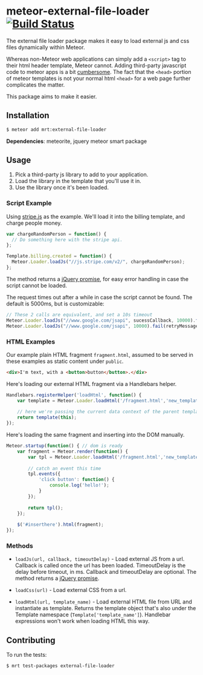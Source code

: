 # meteor-external-file-loader [![Build Status](https://travis-ci.org/davidd8/meteor-external-file-loader.png?branch=master)](https://travis-ci.org/davidd8/meteor-external-file-loader)

The external file loader package makes it easy to load external js and css files dynamically within Meteor.

Whereas non-Meteor web applications can simply add a `<script>` tag to their html header template, Meteor cannot. Adding third-party javascript code to meteor apps is a bit [cumbersome](http://stackoverflow.com/questions/14197398/how-to-include-javascript-from-a-cdn-in-meteor). The fact that the `<head>` portion of meteor templates is not your normal html `<head>` for a web page further complicates the matter. 

This package aims to make it easier.

## Installation

``` sh
$ meteor add mrt:external-file-loader
```
**Dependencies**: meteorite, jquery meteor smart package

## Usage

1. Pick a third-party js library to add to your application.
2. Load the library in the template that you'll use it in.
3. Use the library once it's been loaded.

### Script Example

Using [stripe.js](https://js.stripe.com/v2/) as the example. We'll load it into the billing template, and charge people money.

``` javascript
var chargeRandomPerson = function() {
  // Do something here with the stripe api.
};

Template.billing.created = function() {
  Meteor.Loader.loadJs("//js.stripe.com/v2/", chargeRandomPerson);
};
```

The method returns a [jQuery promise](http://api.jquery.com/deferred.promise/), for easy error handling in case the script cannot be loaded.

The request times out after a while in case the script cannot be found. The default is 5000ms, but is customizable:

``` javascript
// These 2 calls are equivalent, and set a 10s timeout
Meteor.Loader.loadJs("//www.google.com/jsapi", sucessCallback, 10000).fail(retryMessageCallback)
Meteor.Loader.loadJs("//www.google.com/jsapi", 10000).fail(retryMessageCallback).done(successCallback);
```

### HTML Examples

Our example plain HTML fragment `fragment.html`, assumed to be served in these examples as static content under `public`.

``` html
<div>I'm text, with a <button>button</button>.</div>
```

Here's loading our external HTML fragment via a Handlebars helper.

``` javascript
Handlebars.registerHelper('loadHtml', function() {
	var template = Meteor.Loader.loadHtml('/fragment.html','new_template_name');
	
	// here we're passing the current data context of the parent template to our fragment
	return template(this);
});
```

Here's loading the same fragment and inserting into the DOM manually.

``` javascript
Meteor.startup(function() { // dom is ready
	var fragment = Meteor.render(function() {
		var tpl = Meteor.Loader.loadHtml('/fragment.html','new_template_name');
		
		// catch an event this time
		tpl.events({
			'click button': function() {
				console.log('hello!');
			}
		});
		
		return tpl();
	});
	
	$('#inserthere').html(fragment);
});
```

### Methods

 - `loadJs(url, callback, timeoutDelay)` - Load external JS from a url. Callback is called once the url has been loaded. TimeoutDelay is the delay before timeout, in ms. Callback and timeoutDelay are optional. The method returns a [jQuery promise](http://api.jquery.com/deferred.promise/).

 - `loadCss(url)` - Load external CSS from a url.
 
 - `loadHtml(url, template_name)` - Load external HTML file from URL and instantiate as template. Returns the template object that's also under the Template namespace (`Template['template_name']`). Handlebar expressions won't work when loading HTML this way.
 
## Contributing

To run the tests:

``` sh
$ mrt test-packages external-file-loader
```

